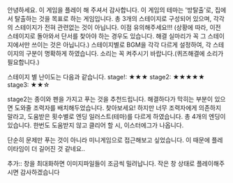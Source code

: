 # 
안녕하세요. 이 게임을 플레이 해 주셔서 감사합니다.
이 게임의 테마는 '방탈출'로, 집에서 탈출하는 것을 목표로 하는 게임입니다.
총 3개의 스테이지로 구성되어 있으며, 각각의 스테이지가 전혀 관련없는 것이 아닙니다. 이점 유의해주세요!!!
(상황에 따라, 이전 스테이지로 돌아와서 단서를 찾아야 하는 경우도 있습니다. 해결 실마리가 꼭 그 스테이지에서만 쓰이는 것은 아닙니다.)
스테이지별로 BGM을 각각 다르게 설정하여, 각 스테이지의 구분이 명확하게 하였습니다. 소리는 꼭 켜주시기 바랍니다.(퀴즈해결에 소리가 필요합니다.)

스테이지 별 난이도는 다음과 같습니다.
stage!: ★★★
stage2: ★★★★★
stage3: ★★☆

stage2는 종이와 펜을 가지고 푸는 것을 추천드립니다. 
해결하다가 막히는 부분이 있으면 도와줄 조력자를 배치해두었습니다. 찾아보세요! 
하지만 너무 조력자에게 의존하지 말라고, 도움받은 횟수별로 엔딩 일러스트(테마)를 다르게 하였습니다. 총 4개의 엔딩이 있습니다.
한번도 도움받지 않고 클리어 할 시, 이스터에그가 나옵니다.

단순히 문제만 푸는 것이 아니라 미니게임으로 접근해보고 싶었습니다.
이 때문에 플레이타임이 더 길어진 것 같네요..

추가:: 창을 최대화하면 이미지파일들이 조금씩 밀려납니다. 작은 창 상태로 플레이해주시면 감사하겠습니다
